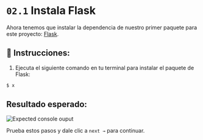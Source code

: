 # `02.1` Instala Flask

Ahora tenemos que instalar la dependencia de nuestro primer paquete para este proyecto: [Flask](https://flask.palletsprojects.com/en/1.1.x/).

## 📝 Instrucciones:

1. Ejecuta el siguiente comando en tu terminal para instalar el paquete de Flask:

```bash
$ x
```

## Resultado esperado:

![Expected console ouput](../../assets/install-flask.png?raw=true)

Prueba estos pasos y dale clic a  `next →` para continuar.

